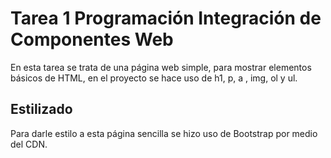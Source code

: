 # Tarea 1 Programación Integración de Componentes Web
En esta tarea se trata de una página web simple, para mostrar elementos básicos de HTML, en el proyecto se hace uso de h1, p, a , img, ol y ul.

## Estilizado
Para darle estilo a esta página sencilla se hizo uso de Bootstrap por medio del CDN.
